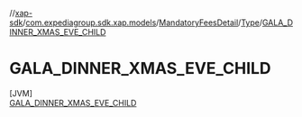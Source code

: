 //[xap-sdk](../../../../../index.md)/[com.expediagroup.sdk.xap.models](../../../index.md)/[MandatoryFeesDetail](../../index.md)/[Type](../index.md)/[GALA_DINNER_XMAS_EVE_CHILD](index.md)

# GALA_DINNER_XMAS_EVE_CHILD

[JVM]\
[GALA_DINNER_XMAS_EVE_CHILD](index.md)
